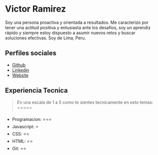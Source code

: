 # Victor Ramirez

Soy una persona proactiva y orientada a resultados. Me caracterizo por tener una actitud positiva y entusiasta ante los desafíos, soy un aprendiz rápido y siempre estoy dispuesto a asumir nuevos retos y buscar soluciones efectivas. Soy de Lima, Peru.

## Perfiles sociales

- [Github](https://github.com/Victormrl17)
- [Linkedin](https://www.linkedin.com/in/victor-manuel-ramirez-lazarte-8049a4193/)
- [Website](https://gogole.com/)

## Experiencia Tecnica

> En una escala de 1 a 5 como te sientes tecnicamente en esto temas: ⭐️⭐️⭐️⭐️⭐️

- Programacion: ⭐️⭐️⭐️
- Javascript: ⭐️
- CSS: ⭐️⭐️
- HTML: ⭐️⭐️
- Git: ⭐️⭐️
